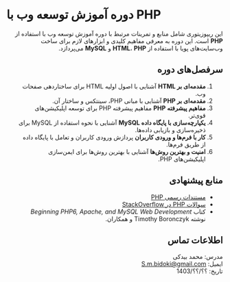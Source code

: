 # دوره آموزش توسعه وب با PHP

<div dir="rtl" align="right">

این ریپوزیتوری شامل منابع و تمرینات مرتبط با دوره آموزش توسعه وب با استفاده از **PHP** است. این دوره به معرفی مفاهیم کلیدی و ابزارهای لازم برای ساخت وب‌سایت‌های پویا با استفاده از **HTML**، **PHP** و **MySQL** می‌پردازد.

## سرفصل‌های دوره
<ol>
    <li><strong>مقدمه‌ای بر HTML</strong>  
        آشنایی با اصول اولیه HTML برای ساختاردهی صفحات وب.</li>
    <li><strong>مقدمه‌ای بر PHP</strong>  
        آشنایی با مبانی PHP، سینتکس و ساختار آن.</li>
    <li><strong>مفاهیم پیشرفته PHP</strong>  
        مفاهیم پیشرفته PHP برای توسعه اپلیکیشن‌های قوی‌تر.</li>
    <li><strong>یکپارچه‌سازی با پایگاه داده MySQL</strong>  
        آشنایی با نحوه استفاده از MySQL برای ذخیره‌سازی و بازیابی داده‌ها.</li>
    <li><strong>کار با فرم‌ها و ورودی کاربران</strong>  
        پردازش ورودی کاربران و تعامل با پایگاه داده از طریق فرم‌ها.</li>
    <li><strong>امنیت و بهترین روش‌ها</strong>  
        آشنایی با بهترین روش‌ها برای ایمن‌سازی اپلیکیشن‌های PHP.</li>
</ol>

## منابع پیشنهادی
- [مستندات رسمی PHP](http://php.net)
- [سوالات PHP در StackOverflow](http://stackoverflow.com)
- کتاب _Beginning PHP6, Apache, and MySQL Web Development_ نوشته Timothy Boronczyk و همکاران.

## اطلاعات تماس
مدرس: محمد بیدکی  
ایمیل: S.m.bidoki@gmail.com  
تاریخ: ؟؟/؟؟/1403  

</div>
